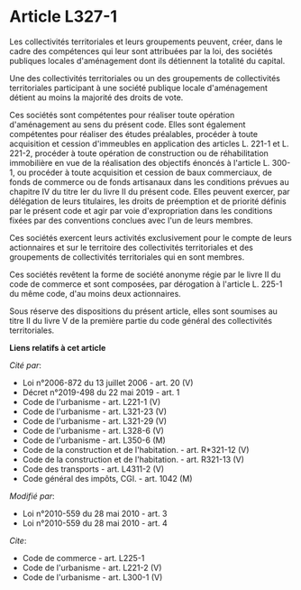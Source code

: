 # Article L327-1

Les collectivités territoriales et leurs groupements peuvent, créer, dans le cadre des compétences qui leur sont attribuées
par la loi, des sociétés publiques locales d'aménagement dont ils détiennent la totalité du capital. 

Une des collectivités territoriales ou un des groupements de collectivités territoriales participant à une société publique
locale d'aménagement détient au moins la majorité des droits de vote. 

Ces sociétés sont compétentes pour réaliser toute opération d'aménagement au sens du présent code. Elles sont également
compétentes pour réaliser des études préalables, procéder à toute acquisition et cession d'immeubles en application des
articles L. 221-1 et L. 221-2, procéder à toute opération de construction ou de réhabilitation immobilière en vue de la
réalisation des objectifs énoncés à l'article L. 300-1, ou procéder à toute acquisition et cession de baux commerciaux, de
fonds de commerce ou de fonds artisanaux dans les conditions prévues au chapitre IV du titre Ier du livre II du présent code.
Elles peuvent exercer, par délégation de leurs titulaires, les droits de préemption et de priorité définis par le présent
code et agir par voie d'expropriation dans les conditions fixées par des conventions conclues avec l'un de leurs membres. 

Ces sociétés exercent leurs activités exclusivement pour le compte de leurs actionnaires et sur le territoire des
collectivités territoriales et des groupements de collectivités territoriales qui en sont membres. 

Ces sociétés revêtent la forme de société anonyme régie par le livre II du code de commerce et sont composées, par dérogation
à l'article L. 225-1 du même code, d'au moins deux actionnaires. 

Sous réserve des dispositions du présent article, elles sont soumises au titre II du livre V de la première partie du code
général des collectivités territoriales.

**Liens relatifs à cet article**

_Cité par_:

  - Loi n°2006-872 du 13 juillet 2006 - art. 20 (V)
  - Décret n°2019-498 du 22 mai 2019 - art. 1
  - Code de l'urbanisme - art. L221-1 (V)
  - Code de l'urbanisme - art. L321-23 (V)
  - Code de l'urbanisme - art. L321-29 (V)
  - Code de l'urbanisme - art. L328-6 (V)
  - Code de l'urbanisme - art. L350-6 (M)
  - Code de la construction et de l'habitation. - art. R*321-12 (V)
  - Code de la construction et de l'habitation. - art. R321-13 (V)
  - Code des transports - art. L4311-2 (V)
  - Code général des impôts, CGI. - art. 1042 (M)

_Modifié par_:

  - Loi n°2010-559 du 28 mai 2010 - art. 3
  - Loi n°2010-559 du 28 mai 2010 - art. 4

_Cite_:

  - Code de commerce - art. L225-1
  - Code de l'urbanisme - art. L221-2 (V)
  - Code de l'urbanisme - art. L300-1 (V)
